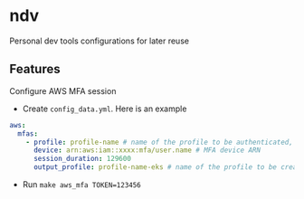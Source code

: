 # ndv

Personal dev tools configurations for later reuse

## Features

Configure AWS MFA session

- Create `config_data.yml`. Here is an example

``` yaml
aws:
  mfas:
    - profile: profile-name # name of the profile to be authenticated, with access key configured
      device: arn:aws:iam::xxxx:mfa/user.name # MFA device ARN
      session_duration: 129600
      output_profile: profile-name-eks # name of the profile to be created
```

- Run `make aws_mfa TOKEN=123456`
